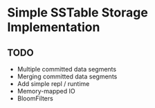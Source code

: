 # Simple SSTable Storage Implementation

## TODO
- Multiple committed data segments
- Merging committed data segments
- Add simple repl / runtime
- Memory-mapped IO
- BloomFilters